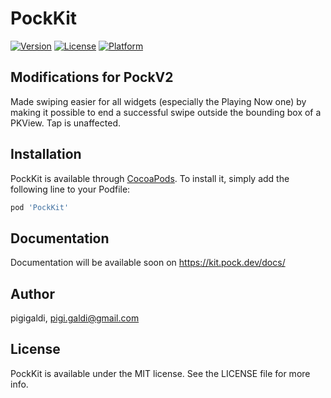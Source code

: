 # PockKit

[![Version](https://img.shields.io/cocoapods/v/PockKit.svg?style=flat)](https://cocoapods.org/pods/PockKit)
[![License](https://img.shields.io/cocoapods/l/PockKit.svg?style=flat)](https://cocoapods.org/pods/PockKit)
[![Platform](https://img.shields.io/cocoapods/p/PockKit.svg?style=flat)](https://cocoapods.org/pods/PockKit)

## Modifications for PockV2
Made swiping easier for all widgets (especially the Playing Now one) 
by making it possible to end a successful swipe outside the bounding box of a PKView.
Tap is unaffected.

## Installation

PockKit is available through [CocoaPods](https://cocoapods.org). 
To install it, simply add the following line to your Podfile:

```ruby
pod 'PockKit'
```

## Documentation

Documentation will be available soon on https://kit.pock.dev/docs/

## Author

pigigaldi, pigi.galdi@gmail.com

## License

PockKit is available under the MIT license. See the LICENSE file for more info.
